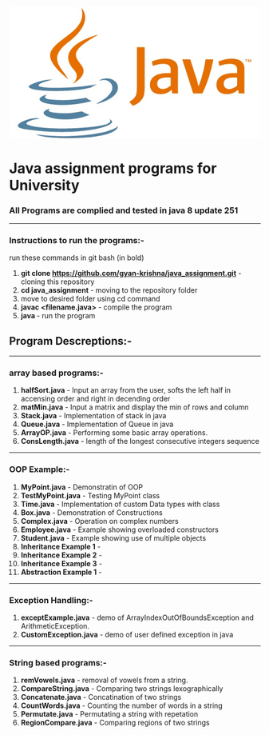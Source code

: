 ![java logo](images/java-logo.png)
# Java assignment programs for University

### All Programs are complied and tested in java 8 update 251

-------------------------------------------------------------------------------------------------------------------------
### Instructions to run the programs:-
run these commands in git bash (in bold)
  1. **git clone https://github.com/gyan-krishna/java_assignment.git** - cloning this repository
  2. **cd java_assignment** - moving to the repository folder
  3. move to desired folder using cd command
  4. **javac <filename.java>**  - compile the program
  5. **java <file name>**       - run the program

## Program Descreptions:-

-------------------------------------------------------------------------------------------------------------------------
### array based programs:-
1. **halfSort.java**     - Input an array from the user, softs the left half in accensing order and right in decending order
2. **matMin.java**       - Input a matrix and display the min of rows and column
3. **Stack.java**        - Implementation of stack in java
4. **Queue.java**        - Implementation of Queue in java
5. **ArrayOP.java**      - Performing some basic array operations.
6. **ConsLength.java**   - length of the longest consecutive integers sequence
-------------------------------------------------------------------------------------------------------------------------
### OOP Example:-
1. **MyPoint.java**            - Demonstratin of OOP
2. **TestMyPoint.java**        - Testing MyPoint class
3. **Time.java**               - Implementation of custom Data types with class
4. **Box.java**                - Demonstration of Constructions
5. **Complex.java**            - Operation on complex numbers
6. **Employee.java**           - Example showing overloaded constructors
7. **Student.java**            - Example showing use of multiple objects
8. **Inheritance Example 1**   - 
9. **Inheritance Example 2**   - 
10. **Inheritance Example 3**  - 
11. **Abstraction Example 1**  - 
-------------------------------------------------------------------------------------------------------------------------

### Exception Handling:-
1. **exceptExample.java**    - demo of ArrayIndexOutOfBoundsException and ArithmeticException.
2. **CustomException.java**  - demo of user defined exception in java
-------------------------------------------------------------------------------------------------------------------------
### String based programs:-
1. **remVowels.java**        - removal of vowels from a string.
2. **CompareString.java**    - Comparing two strings lexographically
3. **Concatenate.java**      - Concatination of two strings
4. **CountWords.java**       - Counting the number of words in a string
5. **Permutate.java**        - Permutating a string with repetation
6. **RegionCompare.java**    - Comparing regions of two strings

